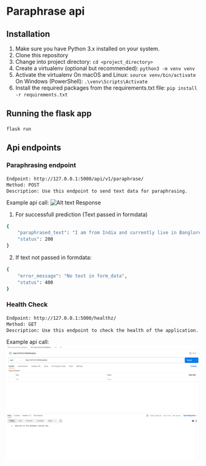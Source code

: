 # Paraphrase api

## Installation

1. Make sure you have Python 3.x installed on your system.
2. Clone this repository
3. Change into project directory: ```cd <project_directory>```
4. Create a virtualenv (optional but recommended): ```python3 -m venv venv```
5. Activate the virtualenv
    On macOS and Linux:
    ```source venv/bin/activate```
    On Windows (PowerShell):
    ```.\venv\Scripts\Activate```
6. Install the required packages from the requirements.txt file:
    ```pip install -r requirements.txt```


## Running the flask app
```flask run```

## Api endpoints
### Paraphrasing endpoint

    Endpoint: http://127.0.0.1:5000/api/v1/paraphrase/
    Method: POST
    Description: Use this endpoint to send text data for paraphrasing.

Example api call:
![Alt text](images-readme/image.png)
Response
1. For successfull prediction (Text passed in formdata)
``` bash
{
    "paraphrased_text": "I am from India and currently live in Banglore and am thinking of starting a company.",
    "status": 200
}
```
2. If text not passed in formdata:
```bash
{
    "error_message": "No text in form_data",
    "status": 400
}
```

### Health Check

    Endpoint: http://127.0.0.1:5000/healthz/
    Method: GET
    Description: Use this endpoint to check the health of the application.

Example api call:
![Alt text](images-readme/image-healthcheck.png)